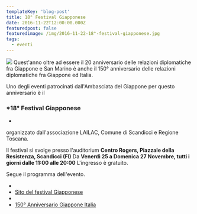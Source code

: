 ```yaml
---
templateKey: 'blog-post'
title: 18° Festival Giapponese
date: 2016-11-22T12:00:00.000Z
featuredpost: false
featuredimage: /img/2016-11-22-18°-festival-giapponese.jpg
tags:
  - eventi
---
```



![](/img/2016-11-22-18°-festival-giapponese.jpg)
Quest'anno oltre ad essere il 20 anniversario delle relazioni diplomatiche fra Giappone e San Marino è anche il 150° anniversario delle relazioni diplomatiche fra Giappone ed Italia. 

 Uno degli eventi patrocinati dall'Ambasciata del Giappone per questo anniversario è il 

 ### *18° Festival Giapponese 

*  

 organizzato dall'associazione LAILAC, Comune di Scandicci e Regione Toscana. 

 Il festival si svolge presso l'auditorium **Centro Rogers, Piazzale della Resistenza, Scandicci (FI)**  Da **Venerdì 25 a Domenica 27 Novembre, tutti i giorni dalle 11:00 alle 20:00**  L'ingresso è gratuito. 

 Segue il programma dell'evento. 

  - 
 - [Sito del festival Giapponese](http://www.festivalgiapponese.it/xviii-festival-giapponese/) 
  - 
 - [150° Anniversario Giappone Italia](http://www.it.emb-japan.go.jp/150/index.html) 
